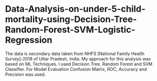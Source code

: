 # Data-Analysis-on-under-5-child-mortality-using-Decision-Tree-Random-Forest-SVM-Logistic-Regression

The data is secondary data taken from NHFS [National Family Health Survey]-2018 of Uttar Pradesh, India.
My approach for this analysis was based on ML Techniques. I used Decision Tree, Random Forest and SVM Classifier. 
For Model Evaluation Confusion Matrix, ROC, Accuracy and Precision was used.

